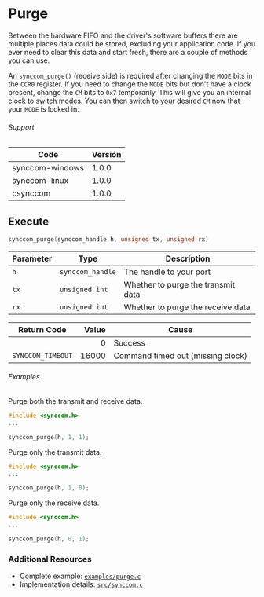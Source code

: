 # Purge

Between the hardware FIFO and the driver's software buffers there are multiple places data could  be stored, excluding your application code. If you ever need to clear this data and start fresh, there are a couple of methods you can use.

An `synccom_purge()` (receive side) is required after changing the `MODE` bits in the `CCR0` register. If you need to change the `MODE` bits but don't have a clock present, change the `CM` bits to `0x7` temporarily. This will give you an internal clock to switch modes. You can then switch to your desired `CM` now that your `MODE` is locked in.

###### Support
| Code | Version |
| ---- | ------- |
| synccom-windows | 1.0.0 |
| synccom-linux | 1.0.0 |
| csynccom | 1.0.0 |


## Execute
```c
synccom_purge(synccom_handle h, unsigned tx, unsigned rx)
```

| Parameter | Type | Description |
| --------- | ---- | ----------- |
| `h` | `synccom_handle` | The handle to your port |
| `tx` | `unsigned int` | Whether to purge the transmit data |
| `rx` | `unsigned int` | Whether to purge the receive data |

| Return Code | Value | Cause |
| ----------- | -----:| ----- |
| | 0 | Success |
| `SYNCCOM_TIMEOUT` | 16000 | Command timed out (missing clock) |

###### Examples
Purge both the transmit and receive data.
```c
#include <synccom.h>
...

synccom_purge(h, 1, 1);
```

Purge only the transmit data.
```c
#include <synccom.h>
...

synccom_purge(h, 1, 0);
```

Purge only the receive data.
```c
#include <synccom.h>
...

synccom_purge(h, 0, 1);
```


### Additional Resources
- Complete example: [`examples/purge.c`](../examples/purge.c)
- Implementation details: [`src/synccom.c`](../src/synccom.c)
